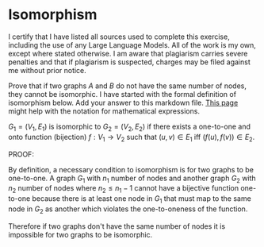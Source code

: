 # Isomorphism

I certify that I have listed all sources used to complete this exercise, including the use of any Large Language Models. All of the work is my own, except where stated otherwise. I am aware that plagiarism carries severe penalties and that if plagiarism is suspected, charges may be filed against me without prior notice.

Prove that if two graphs $A$ and $B$ do not have the same number of nodes, they
cannot be isomorphic. I have started with the formal definition of isomorphism
below. Add your answer to this markdown file. [This
page](https://docs.github.com/en/get-started/writing-on-github/working-with-advanced-formatting/writing-mathematical-expressions)
might help with the notation for mathematical expressions.

$G_1=(V_1 , E_1)$ is isomorphic to $G_2 = (V_2, E_2)$ if there exists a
one-to-one and onto function (bijection) $f: V_1 \rightarrow V_2$ such that $(u,v)
\in E_1$ iff $(f(u),f(v)) \in E_2$.

PROOF:

By definition, a necessary condition to isomorphism is for two graphs to be one-to-one. A graph $G_1$  with $n_1$
number of nodes and another graph $G_2$  with $n_2$  number of nodes where $n_2 \le n_1 - 1$  cannot have a bijective
function one-to-one because there is at least one node in $G_1$ that must map to the same node in $G_2$ as another which
violates the one-to-oneness of the function.

Therefore if two graphs don't have the same number of nodes it is impossible for two graphs to be isomorphic.
